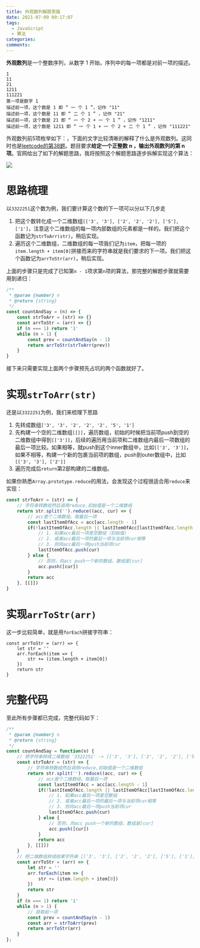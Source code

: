 ```yaml
---
title: 外观数列解题思路
date: 2021-07-09 09:17:07
tags:
  - JavaScript
  - 算法
categories:
comments:
---
```


**外观数列**是一个整数序列，从数字 1 开始，序列中的每一项都是对前一项的描述。

```
1       
11
21
1211
111221
第一项是数字 1 
描述前一项，这个数是 1 即 “ 一 个 1 ”，记作 "11"
描述前一项，这个数是 11 即 “ 二 个 1 ” ，记作 "21"
描述前一项，这个数是 21 即 “ 一 个 2 + 一 个 1 ” ，记作 "1211"
描述前一项，这个数是 1211 即 “ 一 个 1 + 一 个 2 + 二 个 1 ” ，记作 "111221"
```

外观数列前5项枚举如下：，下面的文字比较清晰的解释了什么是外观数列。这同时也是[leetcode的第38题](https://leetcode.com/problems/count-and-say/)。题目要求**给定一个正整数 n ，输出外观数列的第 n 项**。官网给出了如下的解题思路，我将按照这个解题思路逐步拆解实现这个算法：

![](https://assets.leetcode.com/uploads/2020/10/23/countandsay.jpg)

<!-- more -->

# 思路梳理

以`3322251`这个数为例，我们要计算这个数的下一项可以分以下几步走

1. 把这个数转化成一个二维数组`[['3', '3'], ['2', '2', '2'], ['5'], ['1']`，注意这个二维数组的每一项内部数组的元素都是一样的。我们把这个函数记为`strToArr(str)`，稍后实现。
2. 遍历这个二维数组，二维数组的每一项我们记为`item`，把每一项的`item.length + item[0]`拼接而来的字符串就是我们要求的下一项。我们把这个函数记为`arrToStr(arr)`，稍后实现。

上面的步骤只是完成了已知第`n - 1`项求第`n`项的算法，那完整的解题步骤就需要用到递归：

```javascript
/**
 * @param {number} n
 * @return {string}
 */
const countAndSay = (n) => {
    const strToArr = (str) => {}
    const arrToStr = (arr) => {}
    if (n === 1) return '1'
    while (n > 1) {
        const prev = countAndSay(n - 1)
        return arrToStr(strToArr(prev))
    }
}
```

接下来只需要实现上面两个步骤预先占坑的两个函数就好了。

# 实现`strToArr(str)`

还是以`3322251`为例，我们来梳理下思路

1. 先转成数组`['3', '3', '2', '2', '2', '5', '1']`
2. 先构建一个空的二维数组`[[]]`，遍历数组，初始的时候把当前项push到空的二维数组中得到`[['3']]`，后续的遍历用当前项和二维数组内最后一项数组的最后一项比较。如果相等，就push到这个inner数组中，比如`[['3', '3']]`，如果不相等，构建一个新的包裹当前项的数组，push到outer数组中，比如`[['3', '3'], ['2']]`
3. 遍历完成后`return`第2部构建的二维数组。

如果你熟悉`Array.prototype.reduce`的用法，会发现这个过程很适合用`reduce`来实现：

```javascript
const strToArr = (str) => {
    // 字符串转数组然后调用reduce,初始值是一个二维数组
    return str.split('').reduce((acc, cur) => {
        // acc是个二维数组，取最后一项
        const lastItemOfAcc = acc[acc.length - 1]
        if(!lastItemOfAcc.length || lastItemOfAcc[lastItemOfAcc.length - 1] === cur) {
            // 1. 如果acc最后一项是空数组（初始值）
            // 2. 或者acc最后一项的最后一项与当前项cur相等
            // 3. 则向acc最后一项push当前项cur
            lastItemOfAcc.push(cur)
        } else {
            // 否则，向acc push一个新的数组，数组是[cur]
            acc.push([cur])
        }
        return acc
    }, [[]])
}
```

# 实现`arrToStr(arr)`

这一步比较简单，就是用`forEach`拼接字符串：

```
const arrToStr = (arr) => {
    let str = ''
    arr.forEach(item => {
        str += (item.length + item[0])
    })
    return str
}
```

# 完整代码

至此所有步骤都已完成，完整代码如下：

```javascript
/**
 * @param {number} n
 * @return {string}
 */
const countAndSay = function(n) {
    // 把字符串转成二维数组 '3322251' -> [['3', '3'], ['2', '2', '2'], ['5'], ['1']]
    const strToArr = (str) => {
        // 字符串转数组然后调用reduce,初始值是一个二维数组
        return str.split('').reduce((acc, cur) => {
            // acc是个二维数组，取最后一项
            const lastItemOfAcc = acc[acc.length - 1]
            if(!lastItemOfAcc.length || lastItemOfAcc[lastItemOfAcc.length - 1] === cur) {
                // 1. 如果acc最后一项是空数组
                // 2. 或者acc最后一项的最后一项与当前项cur相等
                // 3. 则向acc最后一项push当前项cur
                lastItemOfAcc.push(cur)
            } else {
                // 否则，向acc push一个新的数组，数组是[cur]
                acc.push([cur])
            }
            return acc
        }, [[]])
    }
    // 把二维数组转成结果字符串 [['3', '3'], ['2', '2', '2'], ['5'], ['1']] -> '23321511'
    const arrToStr = (arr) => {
        let str = ''
        arr.forEach(item => {
            str += (item.length + item[0])
        })
        return str
    }
    if (n === 1) return '1'
    while (n > 1) {
        // 获取前一项
        const prev = countAndSay(n - 1)
        const arr = strToArr(prev)
        return arrToStr(arr)
    }
};
```
